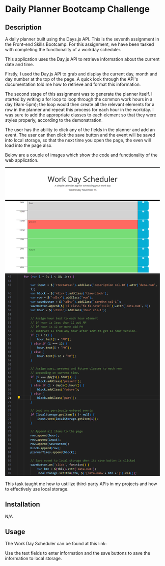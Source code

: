 # Daily Planner Bootcamp Challenge

## Description

A daily planner built using the Days.js API. This is the seventh assignment in the Front-end Skills Bootcamp. For this assignment, we have been tasked with completing the functionality of a workday scheduler.

This application uses the Day.js API to retrieve information about the current date and time. 

Firstly, I used the Day.js API to grab and display the current day, month and day number at the top of the page. A quick look through the API's documentation told me how to retrieve and format this information.

The second stage of this assignment was to generate the planner itself. I started by writing a for loop to loop through the common work hours in a day (9am-5pm); the loop would then create all the relevant elements for a row in the planner and repeat this process for each hour in the workday. I was sure to add the appropriate classes to each element so that they were styles properly, according to the demonstration.

The user has the ability to click any of the fields in the planner and add an event. The user can then click the save button and the event will be saved into local storage, so that the next time you open the page, the even will load into the page also.

Below are a couple of images which show the code and functionality of the web application.

![workday planner application](assets/images/planner.png)
![code for workday planner](assets/images/planner-code.png)

This task taught me how to ustilize third-party APIs in my projects and how to effectively use local storage.

## Installation

N/A

## Usage

The Work Day Scheduler can be found at this link:

Use the text fields to enter information and the save buttons to save the information to local storage.